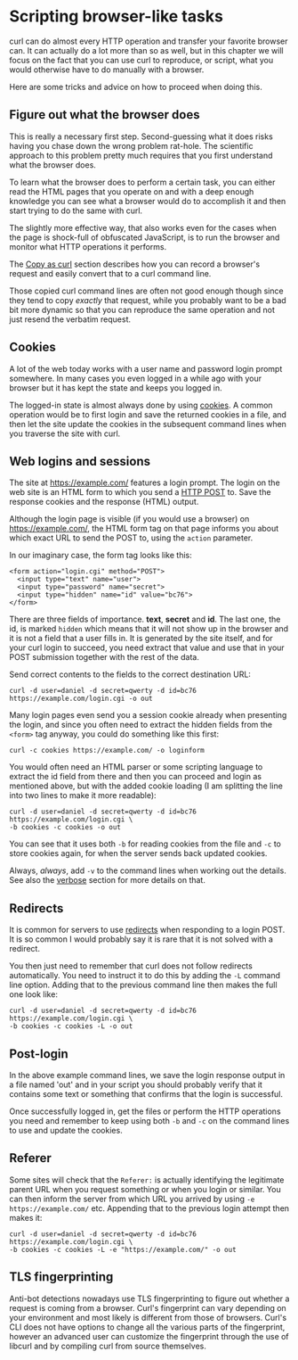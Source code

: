 # Scripting browser-like tasks

curl can do almost every HTTP operation and transfer your favorite browser
can. It can actually do a lot more than so as well, but in this chapter we
will focus on the fact that you can use curl to reproduce, or script, what you
would otherwise have to do manually with a browser.

Here are some tricks and advice on how to proceed when doing this.

## Figure out what the browser does

This is really a necessary first step. Second-guessing what it does risks having
you chase down the wrong problem rat-hole. The scientific approach to this
problem pretty much requires that you first understand what the browser does.

To learn what the browser does to perform a certain task, you can either read
the HTML pages that you operate on and with a deep enough knowledge you can
see what a browser would do to accomplish it and then start trying to do the
same with curl.

The slightly more effective way, that also works even for the cases when the
page is shock-full of obfuscated JavaScript, is to run the browser and monitor
what HTTP operations it performs.

The [Copy as curl](../usingcurl/copyas.md) section describes how you can
record a browser's request and easily convert that to a curl command line.

Those copied curl command lines are often not good enough though since they
tend to copy *exactly* that request, while you probably want to be a bad bit
more dynamic so that you can reproduce the same operation and not just resend
the verbatim request.

## Cookies

A lot of the web today works with a user name and password login prompt
somewhere. In many cases you even logged in a while ago with your browser but
it has kept the state and keeps you logged in.

The logged-in state is almost always done by using [cookies](cookies.md).
A common operation would be to first login and save the returned cookies in a
file, and then let the site update the cookies in the subsequent command lines
when you traverse the site with curl.

## Web logins and sessions

The site at https://example.com/ features a login prompt. The login on the web
site is an HTML form to which you send a [HTTP POST](post.md) to. Save the
response cookies and the response (HTML) output.

Although the login page is visible (if you would use a browser) on
https://example.com/, the HTML form tag on that page informs you about which
exact URL to send the POST to, using the `action` parameter.

In our imaginary case, the form tag looks like this:

    <form action="login.cgi" method="POST">
      <input type="text" name="user">
      <input type="password" name="secret">
      <input type="hidden" name="id" value="bc76">
    </form>

There are three fields of importance. **text**, **secret** and **id**. The
last one, the id, is marked `hidden` which means that it will not show up in
the browser and it is not a field that a user fills in. It is generated by the
site itself, and for your curl login to succeed, you need extract that value
and use that in your POST submission together with the rest of the data.

Send correct contents to the fields to the correct destination URL:

    curl -d user=daniel -d secret=qwerty -d id=bc76 https://example.com/login.cgi -o out

Many login pages even send you a session cookie already when presenting the
login, and since you often need to extract the hidden fields from the `<form>`
tag anyway, you could do something like this first:

    curl -c cookies https://example.com/ -o loginform

You would often need an HTML parser or some scripting language to extract the
id field from there and then you can proceed and login as mentioned above, but
with the added cookie loading (I am splitting the line into two lines to make
it more readable):

    curl -d user=daniel -d secret=qwerty -d id=bc76 https://example.com/login.cgi \
    -b cookies -c cookies -o out

You can see that it uses both `-b` for reading cookies from the file and `-c`
to store cookies again, for when the server sends back updated cookies.

Always, *always*, add `-v` to the command lines when working out the
details. See also the [verbose](../usingcurl/verbose.md) section for more
details on that.

## Redirects

It is common for servers to use [redirects](redirects.md) when responding
to a login POST. It is so common I would probably say it is rare that it is
not solved with a redirect.

You then just need to remember that curl does not follow redirects
automatically. You need to instruct it to do this by adding the `-L` command
line option. Adding that to the previous command line then makes the full one
look like:

    curl -d user=daniel -d secret=qwerty -d id=bc76 https://example.com/login.cgi \
    -b cookies -c cookies -L -o out

## Post-login

In the above example command lines, we save the login response output in a
file named 'out' and in your script you should probably verify that it
contains some text or something that confirms that the login is successful.

Once successfully logged in, get the files or perform the HTTP operations you
need and remember to keep using both `-b` and `-c` on the command lines to use
and update the cookies.

## Referer

Some sites will check that the `Referer:` is actually identifying the
legitimate parent URL when you request something or when you login or
similar. You can then inform the server from which URL you arrived by using
`-e https://example.com/` etc. Appending that to the previous login attempt
then makes it:

    curl -d user=daniel -d secret=qwerty -d id=bc76 https://example.com/login.cgi \
    -b cookies -c cookies -L -e "https://example.com/" -o out

## TLS fingerprinting

Anti-bot detections nowadays use TLS fingerprinting to figure out whether a
request is coming from a browser. Curl's fingerprint can vary depending on your
environment and most likely is different from those of browsers. Curl's CLI
does not have options to change all the various parts of the fingerprint,
however an advanced user can customize the fingerprint through the use of
libcurl and by compiling curl from source themselves.


